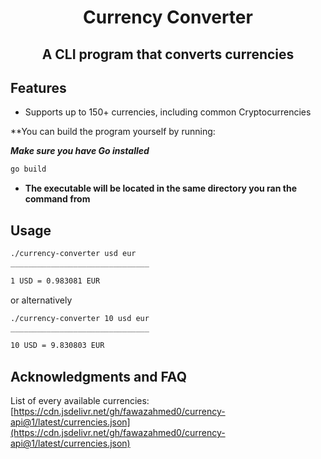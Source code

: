 <div align="center">
  
# Currency Converter
## **A CLI program that converts currencies**

</div>

## Features
* Supports up to 150+ currencies, including common Cryptocurrencies

**You can build the program yourself by running:

***Make sure you have Go installed***

```bash
go build
```
* **The executable will be located in the same directory you ran the command from**

## Usage
```bash
./currency-converter usd eur
_______________________________

1 USD = 0.983081 EUR
```
or alternatively
```bash
./currency-converter 10 usd eur
_______________________________

10 USD = 9.830803 EUR
```


## Acknowledgments and FAQ
List of every available currencies: [https://cdn.jsdelivr.net/gh/fawazahmed0/currency-api@1/latest/currencies.json](https://cdn.jsdelivr.net/gh/fawazahmed0/currency-api@1/latest/currencies.json)
